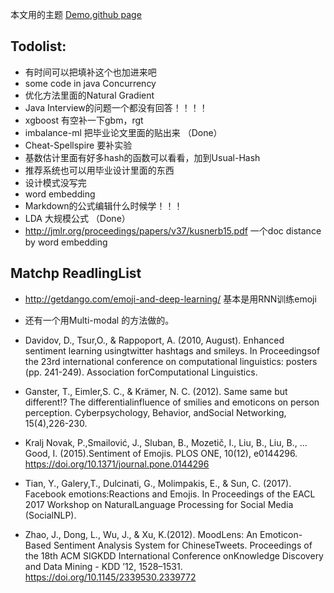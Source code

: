 本文用的主题
[Demo](http://webjeda.com/krishna),[github page](https://github.com/sharu725/krishna)



## Todolist:
* 有时间可以把填补这个也加进来吧
* some code in java Concurrency
* 优化方法里面的Natural Gradient
* Java Interview的问题一个都没有回答！！！！
* xgboost 有空补一下gbm，rgt
* imbalance-ml 把毕业论文里面的贴出来 （Done）
* Cheat-Spellspire 要补实验
* 基数估计里面有好多hash的函数可以看看，加到Usual-Hash
* 推荐系统也可以用毕业设计里面的东西
* 设计模式没写完
* word embedding
* Markdown的公式编辑什么时候学！！！
* LDA 大规模公式 （Done）
* http://jmlr.org/proceedings/papers/v37/kusnerb15.pdf 一个doc distance by word embedding


## Matchp ReadlingList
* http://getdango.com/emoji-and-deep-learning/ 基本是用RNN训练emoji
* 还有一个用Multi-modal 的方法做的。
* Davidov, D., Tsur,O., & Rappoport, A. (2010, August). Enhanced sentiment learning usingtwitter hashtags and smileys. In Proceedingsof the 23rd international conference on computational linguistics: posters (pp. 241-249). Association forComputational Linguistics.
* Ganster, T., Eimler,S. C., & Krämer, N. C. (2012). Same same but different!? The differentialinfluence of smilies and emoticons on person perception. Cyberpsychology, Behavior, andSocial Networking, 15(4),226-230.
* Kralj Novak, P.,Smailović, J., Sluban, B., Mozetič, I., Liu, B., Liu, B., … Good, I. (2015).Sentiment of Emojis. PLOS ONE, 10(12), e0144296. https://doi.org/10.1371/journal.pone.0144296

* Tian, Y., Galery,T., Dulcinati, G., Molimpakis, E., & Sun, C. (2017). Facebook emotions:Reactions and Emojis. In Proceedings of the EACL 2017 Workshop on NaturalLanguage Processing for Social Media (SocialNLP).

* Zhao, J., Dong, L., Wu, J., & Xu, K.(2012). MoodLens: An Emoticon-Based Sentiment Analysis System for ChineseTweets. Proceedings of the 18th ACM SIGKDD International Conference onKnowledge Discovery and Data Mining - KDD ’12, 1528–1531. https://doi.org/10.1145/2339530.2339772
